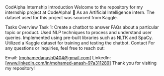 CodAlpha Internship 
Introduction
Welcome to the repository for my internship project at CodeAlpha! 🚀 As an Artificial Intelligence intern. The dataset used for this project was sourced from Kaggle.

Tasks Overview
Task 1: Create a chatbot to answer FAQs about a particular topic or product.
Used NLP techniques to process and understand user queries.
Implemented using pre-built libraries such as NLTK and SpaCy.
Utilized a Kaggle dataset for training and testing the chatbot.
Contact
For any questions or inquiries, feel free to reach out:

Email: [mohamedanash0404@gmail.com]
LinkedIn: [www.linkedin.com/in/mohamed-anash-97a311289]
Thank you for visiting my repository!
